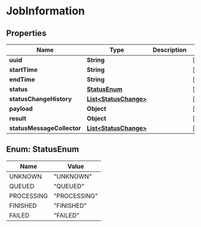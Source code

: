 
# JobInformation

## Properties
Name | Type | Description | Notes
------------ | ------------- | ------------- | -------------
**uuid** | **String** |  |  [optional]
**startTime** | **String** |  |  [optional]
**endTime** | **String** |  |  [optional]
**status** | [**StatusEnum**](#StatusEnum) |  |  [optional]
**statusChangeHistory** | [**List&lt;StatusChange&gt;**](StatusChange.md) |  |  [optional]
**payload** | **Object** |  |  [optional]
**result** | **Object** |  |  [optional]
**statusMessageCollector** | [**List&lt;StatusChange&gt;**](StatusChange.md) |  |  [optional]


<a name="StatusEnum"></a>
## Enum: StatusEnum
Name | Value
---- | -----
UNKNOWN | &quot;UNKNOWN&quot;
QUEUED | &quot;QUEUED&quot;
PROCESSING | &quot;PROCESSING&quot;
FINISHED | &quot;FINISHED&quot;
FAILED | &quot;FAILED&quot;



